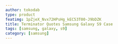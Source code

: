 ```yaml
---
author: tokodab
type: product
featimg: 1pZjeX_Nvx72HPsHg_kEC53T00-J9bDZK
title: Terminator Quotes Samsung Galaxy S9 Case
tags: [samsung, galaxy, s9]
category: [samsung]
---
```

